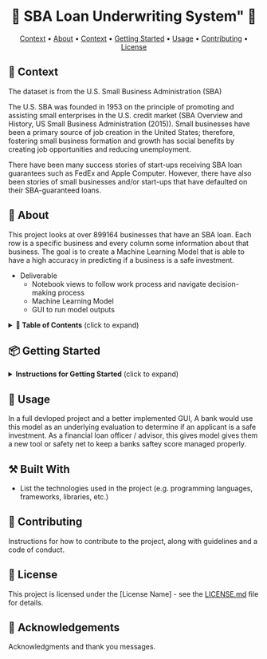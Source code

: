 <h1 align="center">🌟 SBA Loan Underwriting System"  🌟</h1>

<p align="center">
  <a href="#context">Context</a> •
  <a href="#about">About</a> •
  <a href="#context">Context</a> •
  <a href="#getting-started">Getting Started</a> •
  <a href="#usage">Usage</a> •
  <a href="#contributing">Contributing</a> •
  <a href="#license">License</a>
</p>

## 🚀 Context

The dataset is from the U.S. Small Business Administration (SBA)

The U.S. SBA was founded in 1953 on the principle of promoting and assisting small enterprises in the U.S. credit market (SBA Overview and History, US Small Business Administration (2015)). Small businesses have been a primary source of job creation in the United States; therefore, fostering small business formation and growth has social benefits by creating job opportunities and reducing unemployment.

There have been many success stories of start-ups receiving SBA loan guarantees such as FedEx and Apple Computer. However, there have also been stories of small businesses and/or start-ups that have defaulted on their SBA-guaranteed loans.

## 🚀 About

This project looks at over 899164 businesses that have an SBA loan. Each row is a specific business and every column some information about that business.
The goal is to create a Machine Learning Model that is able to have a high accuracy in predicting if a business is a safe investment.
  - Deliverable
    * Notebook views to follow work process and navigate decision-making process
    * Machine Learning Model
    * GUI to run model outputs


<details>
  <summary><b>📖 Table of Contents</b> (click to expand)</summary>
  <ul>
    <li><a href="#getting-started">Getting Started</a></li>
    <li><a href="#usage">Usage</a></li>
    <li><a href="#built-with">Built With</a></li>
    <li><a href="#contributing">Contributing</a></li>
    <li><a href="#license">License</a></li>
    <li><a href="#acknowledgements">Acknowledgements</a></li>
  </ul>
</details>

## 📦 Getting Started

<details>
  <summary><b>Instructions for Getting Started</b> (click to expand)</summary>
  
  ### Prerequisites
  

  - Jupyter Notebook
  - Numpy
  - Pandas
  - re
  - seaborn
  - matplotlib
  - plotly
  - xgboost
  - tkinter
  - random forest
  - grid search
  
  
  ### Installation
  
  1. Clone the repository: 
     ```
     git clone [git@github.com:brandontnavarrete/SBA-Loan-Approval.git]
     ```
  2. Install the required packages: 
     ```
     !pip install custometkinter
     ```
     
  ### Usage
  
  #### Wrangle
  
  - Begin with Kaggle dataset. [https://www.kaggle.com/datasets/mirbektoktogaraev/should-this-loan-be-approved-or-denied]
  - Handle missing values
  - Drop Columns that aren't helpful or columns that would contain data leakage
  - Handle data types / date time for exploration
  
  Once I had a dataframe that look clean and managable, I saved it to a csv named ("explore.csv").
  
  
  #### Explore
  
  - Compared target variable count, there are more good standing accounts than charged off accounts.
  - Checked for difference between `target` accounts ( term length, franchise status,...).
  
  I recommend creating more pre-determined questions before exploration. I plan on taking this dataset to Tableau and PowerBi. I created a csv to go further in to modeling.
  
  #### Model
  
  - Create and X and y split, where X is your features you want to model on and y is your dependent feature.
  - Split the data appropriately. I chose train and test for cross validation.
  - Scale data appropriately. (StandardScaler*).
  - Grid_search helps fine tune a models performance.
  _ (Find Your Best Model With Your Best Features)
  
  I checked my feature importance to see what was helping or hurting model performance, handled each feature as needed.
  
  #### GUI
  
  - Create a function that can interact with tkinter frame. (.get)
  _ Run the model in the function.
  - Scale .get data and fit to model
  - Function creates a new tkinter frame to display result
  
  - Create the main interface
  -[I followed this youtube video for a quick guide. NeuralNine](https://youtu.be/iM3kjbbKHQU)
  
  
  ### Example
  
  <img src="application-empty.png" alt="empty application">

  
</details>

## 🎈 Usage

In a full devloped project and a better implemented GUI, A bank would use this model as an underlying evaluation to determine if an applicant is a safe investment. As a financial loan officer / advisor, this gives model gives them a new tool or safety net to keep a banks saftey score managed properly.

## ⚒️ Built With

- List the technologies used in the project (e.g. programming languages, frameworks, libraries, etc.)

## 🤝 Contributing

Instructions for how to contribute to the project, along with guidelines and a code of conduct.

## 📝 License

This project is licensed under the [License Name] - see the [LICENSE.md](LICENSE.md) file for details.

## 🙏 Acknowledgements

Acknowledgments and thank you messages. 

